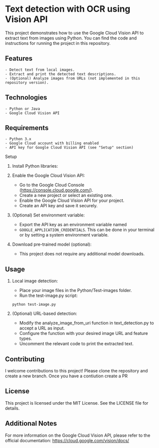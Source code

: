 # Text detection with OCR using Vision API


This project demonstrates how to use the Google Cloud Vision API to extract text from images using Python. You can find the code and instructions for running the project in this repository.

## Features
    - Detect text from local images.
    - Extract and print the detected text descriptions.
    - (Optional) Analyze images from URLs (not implemented in this repository version).

## Technologies
    - Python or Java
    - Google Cloud Vision API


## Requirements
    - Python 3.x
    - Google Cloud account with billing enabled
    - API key for Google Cloud Vision API (see "Setup" section)

Setup
1. Install Python libraries:
2. Enable the Google Cloud Vision API:
    - Go to the Google Cloud Console (https://console.cloud.google.com/).
    - Create a new project or select an existing one.
    - Enable the Google Cloud Vision API for your project.
    - Create an API key and save it securely.

3. (Optional) Set environment variable:
    - Export the API key as an environment variable named
    - `GOOGLE_APPLICATION_CREDENTIALS`. This can be done in your terminal or by setting a system environment variable.

4. Download pre-trained model (optional):
    - This project does not require any additional model downloads.


## Usage
1. Local image detection:
    - Place your image files in the Python/Test-images folder.
    - Run the test-image.py script:

    ```
    python test-image.py
    ```

2. (Optional) URL-based detection:
    - Modify the analyze_image_from_uri function in text_detection.py to accept a URL as input.
    - Configure the function with your desired image URL and feature types.
    - Uncomment the relevant code to print the extracted text.


## Contributing
I welcome contributions to this project! Please clone the repository and create a new branch. Once you have a contiution create a PR

## License
This project is licensed under the MIT License. See the LICENSE file for details.

## Additional Notes
For more information on the Google Cloud Vision API, please refer to the official documentation: https://cloud.google.com/vision/docs/

